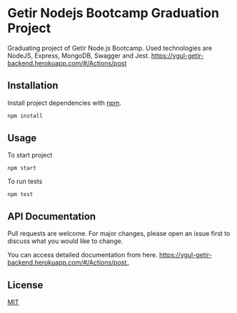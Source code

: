 # Getir Nodejs Bootcamp Graduation Project

Graduating project of Getir Node.js Bootcamp. Used technologies are NodeJS, Express, MongoDB, Swagger and Jest.
https://ygul-getir-backend.herokuapp.com/#/Actions/post

## Installation

Install project dependencies with [npm](https://www.npmjs.com).

```bash
npm install
```

## Usage

To start project
```
npm start
```
To run tests
```
npm test
```

## API Documentation
Pull requests are welcome. For major changes, please open an issue first to discuss what you would like to change.

You can access detailed documentation from here.
https://ygul-getir-backend.herokuapp.com/#/Actions/post_

## License
[MIT](https://choosealicense.com/licenses/mit/)
